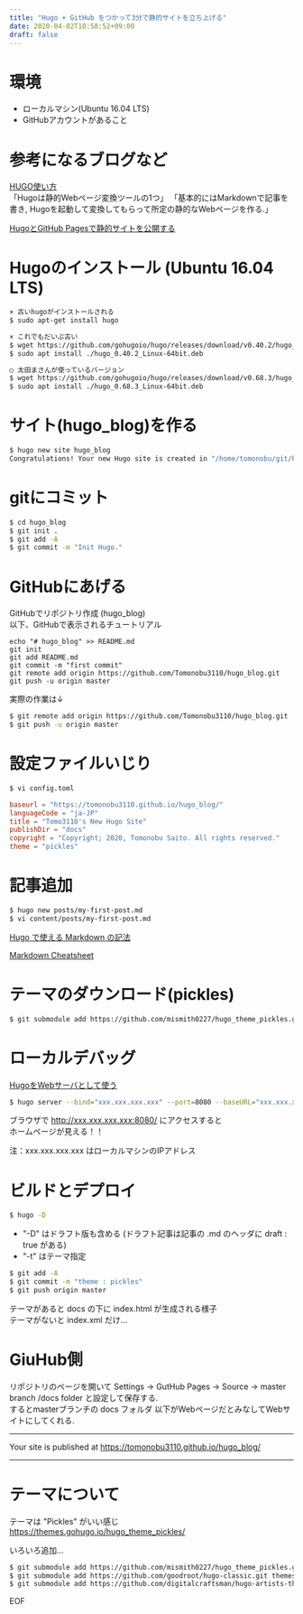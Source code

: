 ```yaml
---
title: "Hugo + GitHub をつかって3分で静的サイトを立ち上げる"
date: 2020-04-02T10:58:52+09:00
draft: false
---
```

# 環境

* ローカルマシン(Ubuntu 16.04 LTS)
* GitHubアカウントがあること

# 参考になるブログなど

[HUGO使い方](https://wiki.browniealice.net/technote/hugo/how_to_use_hugo/)  
「Hugoは静的Webページ変換ツールの1つ」
「基本的にはMarkdownで記事を書き, Hugoを起動して変換してもらって所定の静的なWebページを作る.」

[HugoとGitHub Pagesで静的サイトを公開する](https://qiita.com/satzz/items/e24bd703fc04fb45f7ef)

# Hugoのインストール (Ubuntu 16.04 LTS)

```bash
× 古いhugoがインストールされる
$ sudo apt-get install hugo 
```

```bash
× これでもだいぶ古い
$ wget https://github.com/gohugoio/hugo/releases/download/v0.40.2/hugo_0.40.2_Linux-64bit.deb
$ sudo apt install ./hugo_0.40.2_Linux-64bit.deb
```

```bash
○ 太田まさんが使っているバージョン
$ wget https://github.com/gohugoio/hugo/releases/download/v0.68.3/hugo_0.68.3_Linux-64bit.deb
$ sudo apt install ./hugo_0.68.3_Linux-64bit.deb
```

# サイト(hugo_blog)を作る

```bash
$ hugo new site hugo_blog
Congratulations! Your new Hugo site is created in "/home/tomonobu/git/hugo_blog".
```

# gitにコミット

```bash
$ cd hugo_blog
$ git init .
$ git add -A
$ git commit -m "Init Hugo."
```

# GitHubにあげる

GitHubでリポジトリ作成 (hugo_blog)  
以下、GitHubで表示されるチュートリアル

```none
echo "# hugo_blog" >> README.md  
git init  
git add README.md  
git commit -m "first commit"  
git remote add origin https://github.com/Tomonobu3110/hugo_blog.git  
git push -u origin master  
```

実際の作業は↓

```bash
$ git remote add origin https://github.com/Tomonobu3110/hugo_blog.git
$ git push -u origin master
```

# 設定ファイルいじり

```bash
$ vi config.toml
```

```config.toml
baseurl = "https://tomonobu3110.github.io/hugo_blog/"
languageCode = "ja-JP"
title = "Tomo3110's New Hugo Site"
publishDir = "docs"
copyright = "Copyright; 2020, Tomonobu Saito. All rights reserved."
theme = "pickles"
```

# 記事追加

```bash
$ hugo new posts/my-first-post.md
$ vi content/posts/my-first-post.md
```

[Hugo で使える Markdown の記法](https://k-kaz-git.github.io/post/hugo-markdown/)

[Markdown Cheatsheet](https://github.com/adam-p/markdown-here/wiki/Markdown-Cheatsheet)

# テーマのダウンロード(pickles)

```bash
$ git submodule add https://github.com/mismith0227/hugo_theme_pickles.git themes/pickles
```

# ローカルデバッグ

[HugoをWebサーバとして使う](https://wave.hatenablog.com/entry/2016/05/12/074500)

```bash
$ hugo server --bind="xxx.xxx.xxx.xxx" --port=8080 --baseURL="xxx.xxx.xxx.xxx"
```

ブラウザで http://xxx.xxx.xxx.xxx:8080/ にアクセスすると  
ホームページが見える！！

注：xxx.xxx.xxx.xxx はローカルマシンのIPアドレス

# ビルドとデプロイ

```bash
$ hugo -D
```

* "-D" はドラフト版も含める (ドラフト記事は記事の .md のヘッダに draft : true がある)
* "-t" はテーマ指定

```bash
$ git add -A
$ git commit -m "theme : pickles"
$ git push origin master
```

テーマがあると docs の下に index.html が生成される様子  
テーマがないと index.xml だけ...

# GiuHub側

リポジトリのページを開いて Settings -> GutHub Pages -> Source -> master branch /docs folder と設定して保存する.  
するとmasterブランチの docs フォルダ 以下がWebページだとみなしてWebサイトにしてくれる.

-----

Your site is published at https://tomonobu3110.github.io/hugo_blog/

-----

# テーマについて

テーマは "Pickles" がいい感じ  
https://themes.gohugo.io/hugo_theme_pickles/

いろいろ追加...

```bash
$ git submodule add https://github.com/mismith0227/hugo_theme_pickles.git themes/pickles
$ git submodule add https://github.com/goodroot/hugo-classic.git themes/hugo-classic
$ git submodule add https://github.com/digitalcraftsman/hugo-artists-theme themes/hugo-artists-theme
```

EOF

